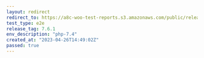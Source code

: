 ```yaml
---
layout: redirect
redirect_to: https://a8c-woo-test-reports.s3.amazonaws.com/public/release/7.6.1/php-7.4/e2e/index.html
test_type: e2e
release_tag: 7.6.1
env_description: "php-7.4"
created_at: "2023-04-26T14:49:02Z"
passed: true
---
```

